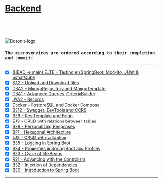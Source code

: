 # [Backend](https://github.com/Seven-z01/Backend)

<marquee style="width: 50%; color: green; font-size: 20px;">
<b>Microservices in Java using Spring Boot for practices in Bosonit.</b></marquee>

#
![Bosonit-logo](https://cdn.bosonit.com/n-content/uploads/2021/12/bosonit_web.png)

### `The microservices are ordered according to their completion and commit:`

***
- [x] [(HEAD -> main) EJTE - Testing en SpringBoot: Mockito, JUnit & SonarQube](https://github.com/Seven-z01/Backend/tree/main/EJTE)
- [x] [SA2 - Upload and Download files](https://github.com/Seven-z01/Backend/tree/main/SA2)
- [x] [DBA2 - MongoRepository and MongoTemplate](https://github.com/Seven-z01/Backend/tree/main/DBA2)
- [x] [DBA1 - Advanced Queries: CriteriaBuilder](https://github.com/Seven-z01/Backend/tree/main/DBA1)
- [x] [JVA2 - Records](https://github.com/Seven-z01/Backend/tree/main/JVA2)
- [x] [Docker - PostgreSQL and Docker Compose](https://github.com/Seven-z01/Backend/tree/main/Docker)
- [x] [BS12 - Swagger, DevTools and CORS](https://github.com/Seven-z01/Backend/tree/main/BS12)
- [x] [BS9 - RestTemplate and Feign](https://github.com/Seven-z01/Backend/tree/main/BS9)
- [x] [EJ3 - CRUD with relations between tables](https://github.com/Seven-z01/Backend/tree/main/EJ3)
- [x] [BS8 - Personalizing Responses](https://github.com/Seven-z01/Backend/tree/main/BS8)
- [x] [BP1 - Hexagonal Architecture](https://github.com/Seven-z01/Backend/tree/main/BP1)
- [x] [EJ2 - CRUD with validation](https://github.com/Seven-z01/Backend/tree/main/EJ2)
- [x] [BS5 - Logging in Spring Boot](https://github.com/Seven-z01/Backend/tree/main/BS5)
- [x] [BS4 - Properties in Spring Boot and Profiles](https://github.com/Seven-z01/Backend/tree/main/BS4)
- [x] [BS3 - Cycle of life Beans](https://github.com/Seven-z01/Backend/tree/main/BS3)
- [x] [RS1 - Advancing with the Controllers](https://github.com/Seven-z01/Backend/tree/main/RS1)
- [x] [BS2 - Injection of Dependencies](https://github.com/Seven-z01/Backend/tree/main/BS2)
- [x] [BS0 - Introduction to Spring Boot](https://github.com/Seven-z01/Backend/tree/main/BS0)
***

